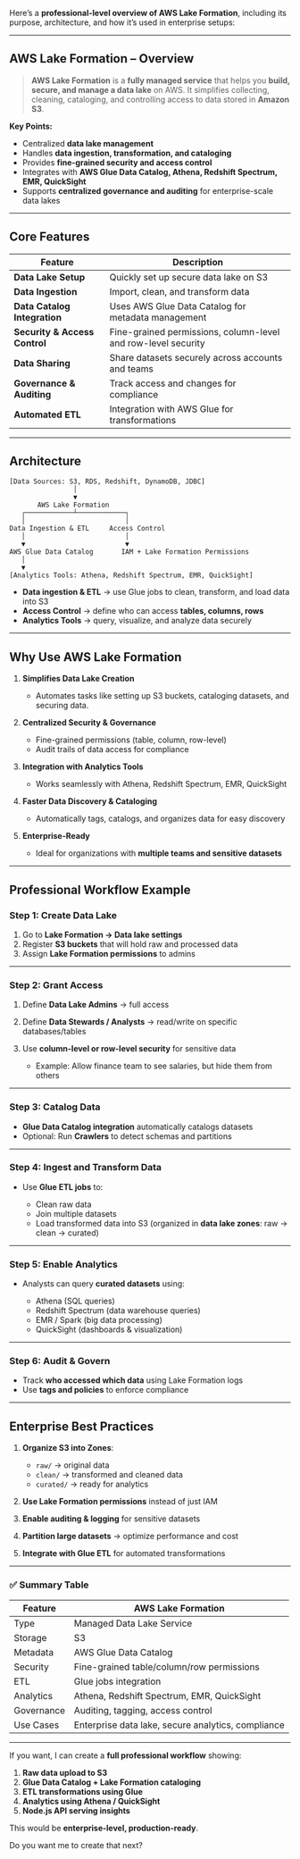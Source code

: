 Here’s a **professional-level overview of AWS Lake Formation**, including its purpose, architecture, and how it’s used in enterprise setups:

---

## **AWS Lake Formation – Overview**

> **AWS Lake Formation** is a **fully managed service** that helps you **build, secure, and manage a data lake** on AWS.
> It simplifies collecting, cleaning, cataloging, and controlling access to data stored in **Amazon S3**.

**Key Points:**

- Centralized **data lake management**
- Handles **data ingestion, transformation, and cataloging**
- Provides **fine-grained security and access control**
- Integrates with **AWS Glue Data Catalog, Athena, Redshift Spectrum, EMR, QuickSight**
- Supports **centralized governance and auditing** for enterprise-scale data lakes

---

## **Core Features**

| Feature                       | Description                                                   |
| ----------------------------- | ------------------------------------------------------------- |
| **Data Lake Setup**           | Quickly set up secure data lake on S3                         |
| **Data Ingestion**            | Import, clean, and transform data                             |
| **Data Catalog Integration**  | Uses AWS Glue Data Catalog for metadata management            |
| **Security & Access Control** | Fine-grained permissions, column-level and row-level security |
| **Data Sharing**              | Share datasets securely across accounts and teams             |
| **Governance & Auditing**     | Track access and changes for compliance                       |
| **Automated ETL**             | Integration with AWS Glue for transformations                 |

---

## **Architecture**

```
[Data Sources: S3, RDS, Redshift, DynamoDB, JDBC]
                │
                ▼
       AWS Lake Formation
   ┌────────────┴────────────┐
   │                         │
Data Ingestion & ETL     Access Control
   │                         │
   ▼                         ▼
AWS Glue Data Catalog       IAM + Lake Formation Permissions
   │
   ▼
[Analytics Tools: Athena, Redshift Spectrum, EMR, QuickSight]
```

- **Data ingestion & ETL** → use Glue jobs to clean, transform, and load data into S3
- **Access Control** → define who can access **tables, columns, rows**
- **Analytics Tools** → query, visualize, and analyze data securely

---

## **Why Use AWS Lake Formation**

1. **Simplifies Data Lake Creation**

   - Automates tasks like setting up S3 buckets, cataloging datasets, and securing data.

2. **Centralized Security & Governance**

   - Fine-grained permissions (table, column, row-level)
   - Audit trails of data access for compliance

3. **Integration with Analytics Tools**

   - Works seamlessly with Athena, Redshift Spectrum, EMR, QuickSight

4. **Faster Data Discovery & Cataloging**

   - Automatically tags, catalogs, and organizes data for easy discovery

5. **Enterprise-Ready**

   - Ideal for organizations with **multiple teams and sensitive datasets**

---

## **Professional Workflow Example**

### **Step 1: Create Data Lake**

1. Go to **Lake Formation → Data lake settings**
2. Register **S3 buckets** that will hold raw and processed data
3. Assign **Lake Formation permissions** to admins

---

### **Step 2: Grant Access**

1. Define **Data Lake Admins** → full access
2. Define **Data Stewards / Analysts** → read/write on specific databases/tables
3. Use **column-level or row-level security** for sensitive data

   - Example: Allow finance team to see salaries, but hide them from others

---

### **Step 3: Catalog Data**

- **Glue Data Catalog integration** automatically catalogs datasets
- Optional: Run **Crawlers** to detect schemas and partitions

---

### **Step 4: Ingest and Transform Data**

- Use **Glue ETL jobs** to:

  - Clean raw data
  - Join multiple datasets
  - Load transformed data into S3 (organized in **data lake zones**: raw → clean → curated)

---

### **Step 5: Enable Analytics**

- Analysts can query **curated datasets** using:

  - Athena (SQL queries)
  - Redshift Spectrum (data warehouse queries)
  - EMR / Spark (big data processing)
  - QuickSight (dashboards & visualization)

---

### **Step 6: Audit & Govern**

- Track **who accessed which data** using Lake Formation logs
- Use **tags and policies** to enforce compliance

---

## **Enterprise Best Practices**

1. **Organize S3 into Zones**:

   - `raw/` → original data
   - `clean/` → transformed and cleaned data
   - `curated/` → ready for analytics

2. **Use Lake Formation permissions** instead of just IAM
3. **Enable auditing & logging** for sensitive datasets
4. **Partition large datasets** → optimize performance and cost
5. **Integrate with Glue ETL** for automated transformations

---

### ✅ **Summary Table**

| Feature    | AWS Lake Formation                                 |
| ---------- | -------------------------------------------------- |
| Type       | Managed Data Lake Service                          |
| Storage    | S3                                                 |
| Metadata   | AWS Glue Data Catalog                              |
| Security   | Fine-grained table/column/row permissions          |
| ETL        | Glue jobs integration                              |
| Analytics  | Athena, Redshift Spectrum, EMR, QuickSight         |
| Governance | Auditing, tagging, access control                  |
| Use Cases  | Enterprise data lake, secure analytics, compliance |

---

If you want, I can create a **full professional workflow** showing:

1. **Raw data upload to S3**
2. **Glue Data Catalog + Lake Formation cataloging**
3. **ETL transformations using Glue**
4. **Analytics using Athena / QuickSight**
5. **Node.js API serving insights**

This would be **enterprise-level, production-ready**.

Do you want me to create that next?
